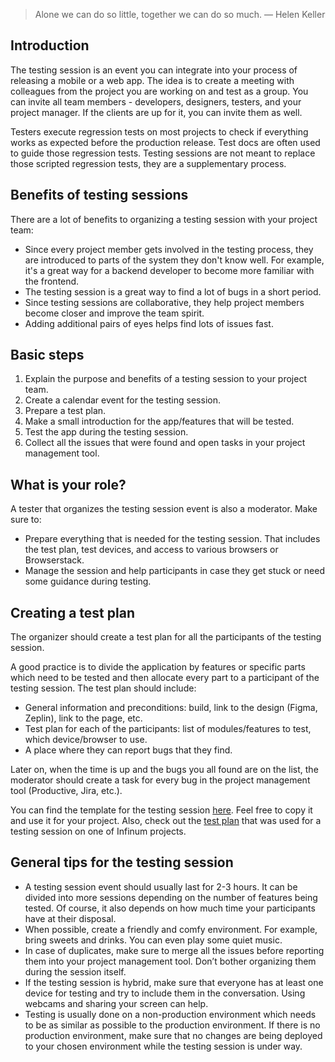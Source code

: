> Alone we can do so little, together we can do so much. — Helen Keller


## Introduction

The testing session is an event you can integrate into your process of releasing a mobile or a web app. The idea is to create a meeting with colleagues from the project you are working on and test as a group. You can invite all team members - developers, designers, testers, and your project manager. If the clients are up for it, you can invite them as well.

Testers execute regression tests on most projects to check if everything works as expected before the production release. Test docs are often used to guide those regression tests. Testing sessions are not meant to replace those scripted regression tests, they are a supplementary process.


## Benefits of testing sessions

There are a lot of benefits to organizing a testing session with your project team:

- Since every project member gets involved in the testing process, they are introduced to parts of the system they don't know well. For example, it's a great way for a backend developer to become more familiar with the frontend.
- The testing session is a great way to find a lot of bugs in a short period.
- Since testing sessions are collaborative, they help project members become closer and improve the team spirit.
- Adding additional pairs of eyes helps find lots of issues fast.
    

## Basic steps

1.  Explain the purpose and benefits of a testing session to your project team.
2.  Create a calendar event for the testing session.
3.  Prepare a test plan.
4.  Make a small introduction for the app/features that will be tested.
5.  Test the app during the testing session.
6.  Collect all the issues that were found and open tasks in your project management tool.
    

## What is your role?

A tester that organizes the testing session event is also a moderator. Make sure to:

- Prepare everything that is needed for the testing session. That includes the test plan, test devices, and access to various browsers or Browserstack.
- Manage the session and help participants in case they get stuck or need some guidance during testing.
    

## Creating a test plan

The organizer should create a test plan for all the participants of the testing session.

A good practice is to divide the application by features or specific parts which need to be tested and then allocate every part to a participant of the testing session. The test plan should include:

- General information and preconditions: build, link to the design (Figma, Zeplin), link to the page, etc.
- Test plan for each of the participants: list of modules/features to test, which device/browser to use.
- A place where they can report bugs that they find.
    

Later on, when the time is up and the bugs you all found are on the list, the moderator should create a task for every bug in the project management tool (Productive, Jira, etc.).

You can find the template for the testing session [here](https://docs.google.com/spreadsheets/u/0/d/1-K0ruKggRnxOOEhLa_vrt8yjDWaxHQZO9QvCtuIlpPo/edit). Feel free to copy it and use it for your project. Also, check out the [test plan](https://docs.google.com/spreadsheets/d/1Z0IfHgVQ0js9DHLPDAzQZR4oHydfqQhPza5Hz-NQju4/edit?usp=sharing) that was used for a testing session on one of Infinum projects.

## General tips for the testing session

- A testing session event should usually last for 2-3 hours. It can be divided into more sessions depending on the number of features being tested. Of course, it also depends on how much time your participants have at their disposal.
- When possible, create a friendly and comfy environment. For example, bring sweets and drinks. You can even play some quiet music.
- In case of duplicates, make sure to merge all the issues before reporting them into your project management tool. Don’t bother organizing them during the session itself.    
- If the testing session is hybrid, make sure that everyone has at least one device for testing and try to include them in the conversation. Using webcams and sharing your screen can help.   
- Testing is usually done on a non-production environment which needs to be as similar as possible to the production environment. If there is no production environment, make sure that no changes are being deployed to your chosen environment while the testing session is under way.
